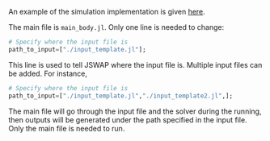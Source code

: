 An example of the simulation implementation is given [here](https://github.com/deconvolution/JSWAP/tree/main/examples/template).

The main file is `main_body.jl`. Only one line is needed to change:
```julia
# Specify where the input file is
path_to_input=["./input_template.jl"];
```
This line is used to tell JSWAP where the input file is. Multiple input files can be added. For instance,
```julia
# Specify where the input file is
path_to_input=["./input_template.jl","./input_template2.jl",];
```

The main file will go through the input file and the solver during the running, then outputs will be generated under the path specified in the input file. Only the main file is needed to run.
